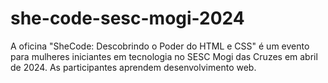 # she-code-sesc-mogi-2024
A oficina "SheCode: Descobrindo o Poder do HTML e CSS" é um evento para mulheres iniciantes em tecnologia no SESC Mogi das Cruzes em abril de 2024. As participantes aprendem desenvolvimento web.
